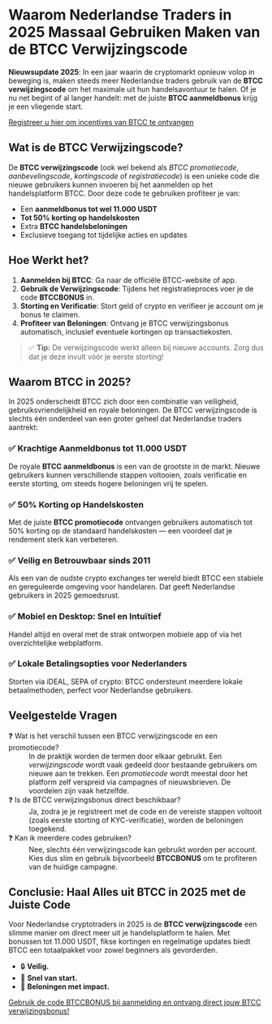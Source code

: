 
<h1>Waarom Nederlandse Traders in 2025 Massaal Gebruiken Maken van de BTCC Verwijzingscode</h1>
<p><strong>Nieuwsupdate 2025</strong>: In een jaar waarin de cryptomarkt opnieuw volop in beweging is, maken steeds meer Nederlandse traders gebruik van de <strong>BTCC verwijzingscode</strong> om het maximale uit hun handelsavontuur te halen. Of je nu net begint of al langer handelt: met de juiste <strong>BTCC aanmeldbonus</strong> krijg je een vliegende start.</p>
<p><a href="https://partner.btcc.com/us/c/BTCCBONUS/9303" target="_blank">Registreer u hier om incentives van BTCC te ontvangen</a></p>

<img src="https://images.mirror-media.xyz/publication-images/hqUnb1SNqiBLtBbWor7b2.png?height=960&amp;width=1920" decoding="async" data-nimg="fill" class="css-xah9so" style="position:absolute;top:0;left:0;bottom:0;right:0;box-sizing:border-box;padding:0;border:none;margin:auto;display:block;width:0;height:0;min-width:100%;max-width:100%;min-height:100%;max-height:100%">
<h2>Wat is de BTCC Verwijzingscode?</h2>
<p>De <strong>BTCC verwijzingscode</strong> (ook wel bekend als <em>BTCC promotiecode</em>, <em>aanbevelingscode</em>, <em>kortingscode</em> of <em>registratiecode</em>) is een unieke code die nieuwe gebruikers kunnen invoeren bij het aanmelden op het handelsplatform BTCC. Door deze code te gebruiken profiteer je van:</p>
<ul>
<li>Een <strong>aanmeldbonus tot wel 11.000 USDT</strong></li>
<li><strong>Tot 50% korting op handelskosten</strong></li>
<li>Extra <strong>BTCC handelsbeloningen</strong></li>
<li>Exclusieve toegang tot tijdelijke acties en updates</li>
</ul>
<h2>Hoe Werkt het?</h2>
<ol>
<li><strong>Aanmelden bij BTCC</strong>: Ga naar de officiële BTCC-website of app.</li>
<li><strong>Gebruik de Verwijzingscode</strong>: Tijdens het registratieproces voer je de code <strong>BTCCBONUS</strong> in.</li>
<li><strong>Storting en Verificatie</strong>: Stort geld of crypto en verifieer je account om je bonus te claimen.</li>
<li><strong>Profiteer van Beloningen</strong>: Ontvang je BTCC verwijzingsbonus automatisch, inclusief eventuele kortingen op transactiekosten.</li>
</ol>
<blockquote>✅ <strong>Tip:</strong> De verwijzingscode werkt alleen bij nieuwe accounts. Zorg dus dat je deze invult vóór je eerste storting!</blockquote>
<h2>Waarom BTCC in 2025?</h2>
<p>In 2025 onderscheidt BTCC zich door een combinatie van veiligheid, gebruiksvriendelijkheid en royale beloningen. De BTCC verwijzingscode is slechts één onderdeel van een groter geheel dat Nederlandse traders aantrekt:</p>
<h3>✅ Krachtige Aanmeldbonus tot 11.000 USDT</h3>
<p>De royale <strong>BTCC aanmeldbonus</strong> is een van de grootste in de markt. Nieuwe gebruikers kunnen verschillende stappen voltooien, zoals verificatie en eerste storting, om steeds hogere beloningen vrij te spelen.</p>
<h3>✅ 50% Korting op Handelskosten</h3>
<p>Met de juiste <strong>BTCC promotiecode</strong> ontvangen gebruikers automatisch tot 50% korting op de standaard handelskosten — een voordeel dat je rendement sterk kan verbeteren.</p>
<h3>✅ Veilig en Betrouwbaar sinds 2011</h3>
<p>Als een van de oudste crypto exchanges ter wereld biedt BTCC een stabiele en gereguleerde omgeving voor handelaren. Dat geeft Nederlandse gebruikers in 2025 gemoedsrust.</p>
<h3>✅ Mobiel en Desktop: Snel en Intuïtief</h3>
<p>Handel altijd en overal met de strak ontworpen mobiele app of via het overzichtelijke webplatform.</p>
<h3>✅ Lokale Betalingsopties voor Nederlanders</h3>
<p>Storten via iDEAL, SEPA of crypto: BTCC ondersteunt meerdere lokale betaalmethoden, perfect voor Nederlandse gebruikers.</p>
<h2>Veelgestelde Vragen</h2>
<dl class="faq">
<dt>❓ Wat is het verschil tussen een BTCC verwijzingscode en een promotiecode?</dt>
<dd>In de praktijk worden de termen door elkaar gebruikt. Een <em>verwijzingscode</em> wordt vaak gedeeld door bestaande gebruikers om nieuwe aan te trekken. Een <em>promotiecode</em> wordt meestal door het platform zelf verspreid via campagnes of nieuwsbrieven. De voordelen zijn vaak hetzelfde.</dd>
<dt>❓ Is de BTCC verwijzingsbonus direct beschikbaar?</dt>
<dd>Ja, zodra je je registreert met de code en de vereiste stappen voltooit (zoals eerste storting of KYC-verificatie), worden de beloningen toegekend.</dd>
<dt>❓ Kan ik meerdere codes gebruiken?</dt>
<dd>Nee, slechts één verwijzingscode kan gebruikt worden per account. Kies dus slim en gebruik bijvoorbeeld <strong>BTCCBONUS</strong> om te profiteren van de huidige campagne.</dd>
</dl>
<h2>Conclusie: Haal Alles uit BTCC in 2025 met de Juiste Code</h2>
<p>Voor Nederlandse cryptotraders in 2025 is de <strong>BTCC verwijzingscode</strong> een slimme manier om direct meer uit je handelsplatform te halen. Met bonussen tot 11.000 USDT, fikse kortingen en regelmatige updates biedt BTCC een totaalpakket voor zowel beginners als gevorderden.</p>
<ul>
<li>🔒 <strong>Veilig.</strong></li>
<li>🚀 <strong>Snel van start.</strong></li>
<li>🎁 <strong>Beloningen met impact.</strong></li>
</ul>
<p><a href="https://www.btcc.com" target="_blank" rel="noopener noreferrer" class="button">Gebruik de code BTCCBONUS bij aanmelding en ontvang direct jouw BTCC verwijzingsbonus!</a></p>
</body>
</html>
